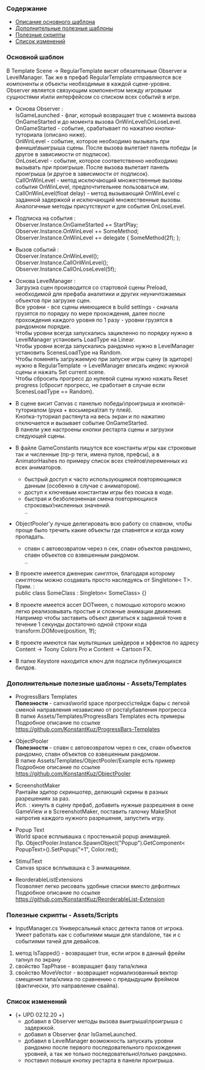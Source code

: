 ### Содержание
- [Описание основного шаблона](#General)  
- [Дополнительные полезные шаблоны](#Templates)  
- [Полезные скрипты](#OtherScripts)  
- [Список изменений](#Changelist)  

 <a name="General"></a>
### Основной шаблон

В Template Scene -> RegularTemplate висят обязательные Observer и LevelManager. Так же в префаб RegularTemplate отправляются все компоненты и объекты необходимые в каждой сцене-уровне.  
Observer является связующим компонентом между игровыми сущностями и\или интерфейсом со списком всех событий в игре.  

- Основа Observer :  
IsGameLaunched - флаг, который возвращает true с момента вызова OnGameStarted и до момента вызова OnWinLevel\OnLoseLevel.  
OnGameStarted - событие, срабатывает по нажатию кнопки-туториала (описано ниже).  
OnWinLevel - событие, которое необходимо вызывать при финише\выигрыша сцены. После вызова вылетает панель победы (и другое в зависимости от подписок).  
OnLoseLevel - событие, которое соответственно необходимо вызывать при проигрыше. После вызова вылетает панель проигрыша (и другое в зависимости от подписок).  
CallOnWinLevel - метод исключающий множественные вызовы события OnWinLevel, предпочтительнее пользоваться им.  
CallOnWinLevel(float delay) - метод вызывающий OnWinLevel с заданной задержкой и исключающий множественные вызовы.  
Аналогичные методы присутствуют и для события OnLoseLevel.  

- Подписка на события :  
Observer.Instance.OnGameStarted += StartPlay;  
Observer.Instance.OnWinLevel += SomeMethod;  
Observer.Instance.OnWinLevel += delegate { SomeMethod(2f); };  

 - Вызов событий :  
Observer.Instance.OnWinLevel();  
Observer.Instance.CallOnWinLevel();  
Observer.Instance.CallOnLoseLevel(5f);  

 - Основа LevelManager :  
Загрузка сцен производится со стартовой сцены Preload, необходимой для префаба аналитики и других неуничтожаемых объектов при загрузке сцен.  
Все уровни - все сцены имеющиеся в build settings - сначала грузятся по порядку по мере прохождения, далее после прохождения каждого уровня по 1 разу - уровни грузятся в рандомном порядке.  
Чтобы уровни всегда запускались зацикленно по порядку нужно в LevelManager установить LoadType на Linear.  
Чтобы уровни всегда запускались рандомно нужно в LevelManager установить ScenesLoadType на Random.  
Чтобы поменять загружаемую при запуске игры сцену (в эдиторе) нужно в RegularTemplate -> LevelManager вписать индекс нужной сцены и нажать Set current scene.  
Чтобы сбросить прогресс до нулевой сцены нужно нажать Reset progress (сбросит прогресс, не сработает в случае если ScenesLoadType == Random).  

 - В сцене висит Canvas с панелью победы\проигрыша и кнопкой-туториалом (рука + восьмерка\тап ту плей).  
Кнопка-туториал растянута на весь экран и по нажатию отключается и вызывает событие OnGameStarted.  
В панели уже настроены кнопки рестарта сцены и загрузки следующей сцены.  
 
 - В файле GameConstants пишутся все константы игры как строковые так и численные (пр-р теги, имена пулов, префсы), а в AnimatorHashes по примеру список всех стейтов\переменных из всех аниматоров.
    - быстрый доступ к часто использующимся повторяющимся данным (особенно в случае с аниматором).  
    - доступ к ключевым константам игры без поиска в коде.  
    - быстрая и безболезненная смена повторяющихся строковых\численных значений.  
..

 - ObjectPooler'у лучше делегировать всю работу со спавном, чтобы проще было тречить какие объекты где спавнятся и когда кому пропадать.
    - спавн с автовозвратом через n сек, спавн объектов рандомно, спавн объектов со взвешенным рандомом.  
..

 - В проекте имеется дженерик синглтон, благодаря которому синглтоны можно создавать просто наследуясь от Singletone< T>.  
 Прим. :  
 public class SomeClass : Singleton< SomeClass> {}  
 
 - В проекте имеется ассет DOTween, с помощью которого можно легко реализовывать простые и сложные анимации движения.  
 Например чтобы заставить объект двигаться к заданной точке в течение 1 секунды достаточно одной строки кода transform.DOMove(position, 1f);  
 
 - В проекте имеются пак мультяшных шейдеров и эффектов по адресу Content -> Toony Colors Pro и Content -> Cartoon FX.  
 
 - В папке Keystore находится ключ для подписи публикующихся билдов.  
 
 <a name="Templates"></a>
### Дополнительные полезные шаблоны - Assets/Templates

 - ProgressBars Templates  
**Полезности** - canvas\world space прогресс\стейдж бары с легкой сменой направления независимо от роста\убавления прогресса  
В папке Assets/Templates/ProgressBars Templates есть примеры  
Подробное описание по ссылке https://github.com/KonstantKuz/ProgressBars-Templates  

 - ObjectPooler  
**Полезности** - спавн с автовозвратом через n сек, спавн объектов рандомно, спавн объектов со взвешенным рандомом.  
В папке Assets/Templates/ObjectPooler/Example есть пример  
Подробное описание по ссылке https://github.com/KonstantKuz/ObjectPooler  

 - ScreenshotMaker  
Рантайм эдитор скриншотер, делающий скрины в разных разрешениях за раз.  
Исп. : кинуть в сцену префаб, добавить нужные разрешения в окне GameView и в ScreenshotMaker, поставить галочку MakeShot напротив каждого нужного разрешения, запустить игру.  

 - Popup Text  
World space всплывашка с простенькой popup анимацией.  
Пр. ObjectPooler.Instance.SpawnObject("Popup").GetComponent< PopupText>().SetPopup("+1", Color.red);  

 - StimulText  
Canvas space всплывашка с 3 анимациями.  

 - ReorderableListExtensions  
 Позволяет легко рисовать удобные списки вместо дефолтных  
 Подробное описание по ссылке https://github.com/KonstantKuz/ReorderableList-Extension
 
  <a name="OtherScripts"></a>
 ### Полезные скрипты - Assets/Scripts
 
 - InputManager.cs
Универсальный класс детекта тапов от игрока. Умеет работать как с событиями мыши для standalone, так и с событиями тачей для девайсов.
1. метод IsTapped() - возвращает true, если игрок в данный фрейм тапнул по экрану
2. свойство TapPhase - возвращает фазу тапа/клика
3. свойство MoveVector - возвращает нормализованный вектор смещения тапа/клика по сравнению с предыдущим фреймом (фактически, это направление свайпа).
 
  <a name="Changelist"></a>
### Список изменений
 
 - {+ UPD 02.12.20 +}
    - добавил в Observer методы вызова выигрыша\проигрыша с задержкой.  
    - добавил в Observer флаг IsGameLaunched.  
    - добавил в LevelManager возможность запускать уровни рандомно после первого последовательного прохождения уровней, а так же только последовательно\только рандомно.  
    - поставил повыше кнопку рестарта в панели проигрыша.  